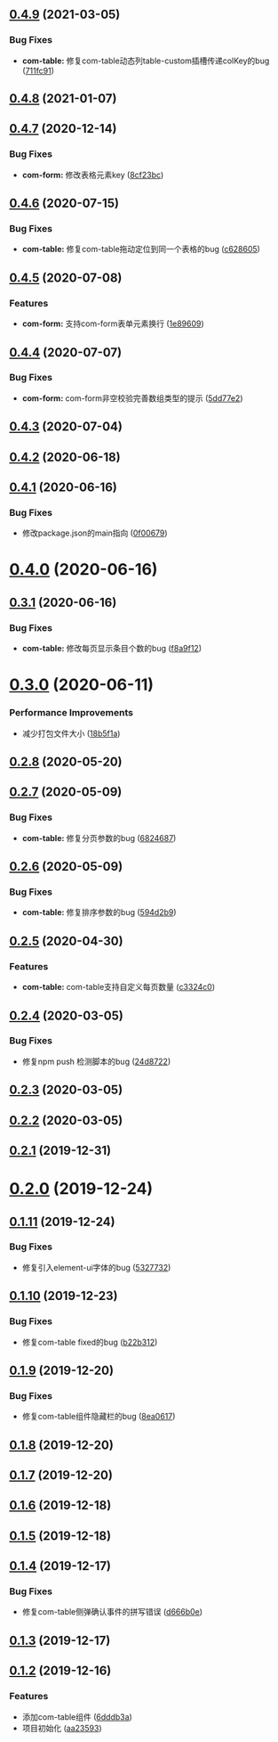 ## [0.4.9](https://github.com/Nick742037091/simple-element/compare/v0.4.8...v0.4.9) (2021-03-05)


### Bug Fixes

* **com-table:** 修复com-table动态列table-custom插槽传递colKey的bug ([711fc91](https://github.com/Nick742037091/simple-element/commit/711fc91f4fa2b5f68643fdd149f083d12cdc9971))



## [0.4.8](https://github.com/Nick742037091/simple-element/compare/v0.4.7...v0.4.8) (2021-01-07)



## [0.4.7](https://github.com/Nick742037091/simple-element/compare/v0.4.6...v0.4.7) (2020-12-14)


### Bug Fixes

* **com-form:** 修改表格元素key ([8cf23bc](https://github.com/Nick742037091/simple-element/commit/8cf23bc653708b5cf128e5899ccd50be4e8b0519))



## [0.4.6](https://github.com/Nick742037091/simple-element/compare/v0.4.5...v0.4.6) (2020-07-15)


### Bug Fixes

* **com-table:** 修复com-table拖动定位到同一个表格的bug ([c628605](https://github.com/Nick742037091/simple-element/commit/c62860592bb96f0c36b9c4df8e0a02db9359da59))



## [0.4.5](https://github.com/Nick742037091/simple-element/compare/v0.4.4...v0.4.5) (2020-07-08)


### Features

* **com-form:** 支持com-form表单元素换行 ([1e89609](https://github.com/Nick742037091/simple-element/commit/1e89609ce006b05cd6787364594e0052bb9032e5))



## [0.4.4](https://github.com/Nick742037091/simple-element/compare/v0.4.3...v0.4.4) (2020-07-07)


### Bug Fixes

* **com-form:** com-form非空校验完善数组类型的提示 ([5dd77e2](https://github.com/Nick742037091/simple-element/commit/5dd77e2eef4a1faddf0b6442ba8774ad1b582dbf))



## [0.4.3](https://github.com/Nick742037091/simple-element/compare/v0.4.2...v0.4.3) (2020-07-04)



## [0.4.2](https://github.com/Nick742037091/simple-element/compare/v0.4.1...v0.4.2) (2020-06-18)



## [0.4.1](https://github.com/Nick742037091/simple-element/compare/v0.4.0...v0.4.1) (2020-06-16)


### Bug Fixes

* 修改package.json的main指向 ([0f00679](https://github.com/Nick742037091/simple-element/commit/0f00679add0209bd58a6cc485f9e692595ffbbb5))



# [0.4.0](https://github.com/Nick742037091/simple-element/compare/v0.3.1...v0.4.0) (2020-06-16)



## [0.3.1](https://github.com/Nick742037091/simple-element/compare/v0.3.0...v0.3.1) (2020-06-16)


### Bug Fixes

* **com-table:** 修改每页显示条目个数的bug ([f8a9f12](https://github.com/Nick742037091/simple-element/commit/f8a9f12a88e3c063dfebb9baf4a66953eb26bcd0))



# [0.3.0](https://github.com/Nick742037091/simple-element/compare/v0.2.8...v0.3.0) (2020-06-11)


### Performance Improvements

* 减少打包文件大小 ([18b5f1a](https://github.com/Nick742037091/simple-element/commit/18b5f1ae82b3e6964f5db60c919c346cf95b88de))



## [0.2.8](https://github.com/Nick742037091/simple-element/compare/v0.2.7...v0.2.8) (2020-05-20)



## [0.2.7](https://github.com/Nick742037091/simple-element/compare/v0.2.6...v0.2.7) (2020-05-09)


### Bug Fixes

* **com-table:** 修复分页参数的bug ([6824687](https://github.com/Nick742037091/simple-element/commit/68246876f9af90baa7984fb1e41cd48bee7edb21))



## [0.2.6](https://github.com/Nick742037091/simple-element/compare/v0.2.5...v0.2.6) (2020-05-09)


### Bug Fixes

* **com-table:** 修复排序参数的bug ([594d2b9](https://github.com/Nick742037091/simple-element/commit/594d2b9c8ccff2f274f76b4b9462b15b773df416))



## [0.2.5](https://github.com/Nick742037091/simple-element/compare/v0.2.4...v0.2.5) (2020-04-30)


### Features

* **com-table:** com-table支持自定义每页数量 ([c3324c0](https://github.com/Nick742037091/simple-element/commit/c3324c0b5962ba53854ef24f26123854b3723a96))



## [0.2.4](https://github.com/Nick742037091/simple-element/compare/v0.2.3...v0.2.4) (2020-03-05)


### Bug Fixes

* 修复npm push 检测脚本的bug ([24d8722](https://github.com/Nick742037091/simple-element/commit/24d87222ec7c89c64f96252180c496cfe31efc73))



## [0.2.3](https://github.com/Nick742037091/simple-element/compare/v0.2.2...v0.2.3) (2020-03-05)



## [0.2.2](https://github.com/Nick742037091/simple-element/compare/v0.2.1...v0.2.2) (2020-03-05)



## [0.2.1](https://github.com/Nick742037091/simple-element/compare/v0.2.0...v0.2.1) (2019-12-31)



# [0.2.0](https://github.com/Nick742037091/simple-element/compare/v0.1.11...v0.2.0) (2019-12-24)



## [0.1.11](https://github.com/Nick742037091/simple-element/compare/v0.1.10...v0.1.11) (2019-12-24)


### Bug Fixes

* 修复引入element-ui字体的bug ([5327732](https://github.com/Nick742037091/simple-element/commit/53277326d45aa5c070b5c61105a6b680a74e66ef))



## [0.1.10](https://github.com/Nick742037091/simple-element/compare/v0.1.9...v0.1.10) (2019-12-23)


### Bug Fixes

* 修复com-table fixed的bug ([b22b312](https://github.com/Nick742037091/simple-element/commit/b22b3129044bbca14d4089c5141048dd20b665be))



## [0.1.9](https://github.com/Nick742037091/simple-element/compare/v0.1.8...v0.1.9) (2019-12-20)


### Bug Fixes

* 修复com-table组件隐藏栏的bug ([8ea0617](https://github.com/Nick742037091/simple-element/commit/8ea0617468e1066e485993587b101ac9bff7b76c))



## [0.1.8](https://github.com/Nick742037091/simple-element/compare/v0.1.7...v0.1.8) (2019-12-20)



## [0.1.7](https://github.com/Nick742037091/simple-element/compare/v0.1.6...v0.1.7) (2019-12-20)



## [0.1.6](https://github.com/Nick742037091/simple-element/compare/v0.1.5...v0.1.6) (2019-12-18)



## [0.1.5](https://github.com/Nick742037091/simple-element/compare/v0.1.4...v0.1.5) (2019-12-18)



## [0.1.4](https://github.com/Nick742037091/simple-element/compare/v0.1.3...v0.1.4) (2019-12-17)


### Bug Fixes

* 修复com-table侧弹确认事件的拼写错误 ([d666b0e](https://github.com/Nick742037091/simple-element/commit/d666b0e20acee330ee6120949dcca371e990afb2))



## [0.1.3](https://github.com/Nick742037091/simple-element/compare/v0.1.2...v0.1.3) (2019-12-17)



## [0.1.2](https://github.com/Nick742037091/simple-element/compare/aa23593780fb75ac2788ccdc856f869078bce3b4...v0.1.2) (2019-12-16)


### Features

* 添加com-table组件 ([6dddb3a](https://github.com/Nick742037091/simple-element/commit/6dddb3a6e463d1dd4cef440d19b1b36eb4b252d7))
* 项目初始化 ([aa23593](https://github.com/Nick742037091/simple-element/commit/aa23593780fb75ac2788ccdc856f869078bce3b4))



